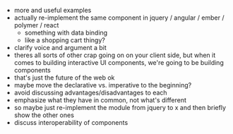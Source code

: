 - more and useful examples
- actually re-implement the same component in jquery / angular / ember / polymer / react
  - something with data binding
  - like a shopping cart thingy? 
- clarify voice and argument a bit
- theres all sorts of other crap going on on your client side, but when it comes to building interactive UI components, we're going to be building components
- that's just the future of the web ok
- maybe move the declarative vs. imperative to the beginning?
- avoid discussing advantages/disadvantages to each
- emphasize what they have in common, not what's different
- so maybe just re-implement the module from jquery to x and then briefly show the other ones
- discuss interoperability of components
